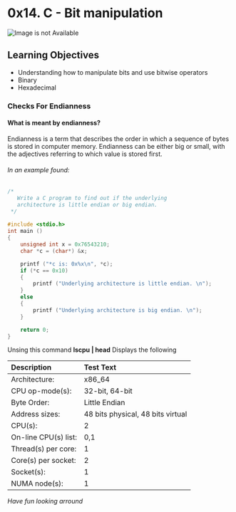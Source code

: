 # 0x14. C - Bit manipulation
![Image is not Available](https://s3.amazonaws.com/intranet-projects-files/holbertonschool-low_level_programming/232/bitwise.PNG)

## Learning Objectives
* Understanding how to manipulate bits and use bitwise operators
* Binary
* Hexadecimal

### Checks For Endianness
#### What is meant by endianness?
Endianness is a term that describes the order in which a sequence of bytes is stored in computer memory. Endianness can be either big or small, with the adjectives referring to which value is stored first.

###### In an example found:
```C
/* 
   Write a C program to find out if the underlying 
   architecture is little endian or big endian. 
 */
 
#include <stdio.h>
int main ()
{
	unsigned int x = 0x76543210;
	char *c = (char*) &x;

	printf ("*c is: 0x%x\n", *c);
	if (*c == 0x10)
	{
		printf ("Underlying architecture is little endian. \n");
	}
	else
	{
		printf ("Underlying architecture is big endian. \n");
	}

	return 0;
}

```

Unsing this command **lscpu | head**
Displays the following

| Description			| Test Text     			|
| :---				| :---					|
| Architecture:                 | x86_64				|
| CPU op-mode(s):               | 32-bit, 64-bit			|
| Byte Order:                   | Little Endian				|
| Address sizes:                | 48 bits physical, 48 bits virtual	|
| CPU(s):                       | 2					|
| On-line CPU(s) list:          | 0,1					|
| Thread(s) per core:           | 1					|
| Core(s) per socket:           | 2					|
| Socket(s):                    | 1					|
| NUMA node(s):                 | 1					|


_Have fun looking arround_
